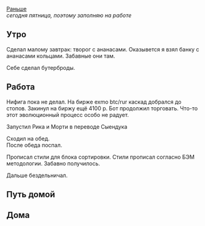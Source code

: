 [Раньше](2019.11.21.md)  
*сегодня пятница, поэтому заполняю на работе*
## Утро
Сделал малому завтрак: творог с ананасами. Оказывется я взял банку с ананасами кольцами. Забавные они там.

Себе сделал бутерброды.
## Работа
Нифига пока не делал. На бирже exmo btc/rur каскад добрался до стопов. Закинул на биржу ещё 4100 р. Бот продолжил торговать. Что-то этот эволюционный процесс особо не радует.

Запустил Рика и Морти в переводе Сыендука

Сходил на обед.  
После обеда поспал.

Прописал стили для блока сортировки. Стили прописал согласно БЭМ методологии. Забавно получилось.

Дальше бездельничал.
## Путь домой
## Дома